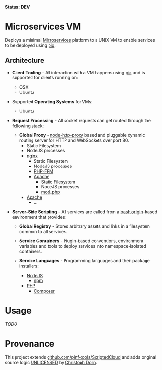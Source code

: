 **Status: DEV**

Microservices VM
================

Deploys a minimal [Microservices](http://en.wikipedia.org/wiki/Microservices) platform to a UNIX VM to enable services to be deployed using [pio](https://github.com/pinf-io/io.pinf.pio).


Architecture
------------

  * **Client Tooling** - All interaction with a VM happens using [pio](https://github.com/pinf-io/io.pinf.pio) and is supported for clients running on:

    * OSX
    * Ubuntu

  * Supported **Operating Systems** for VMs:

    * Ubuntu

  * **Request Processing** - All socket requests can get routed through the following stack:

    * **Global Proxy** - [node-http-proxy](https://github.com/nodejitsu/node-http-proxy) based and pluggable dynamic routing server for HTTP and WebSockets over port 80.
      * Static Filesystem
      * NodeJS processes
      * [nginx](http://nginx.org/)
        * Static Filesystem
        * NodeJS processes
        * [PHP-FPM](http://php.net/manual/en/install.fpm.php)
        * [Apache](http://httpd.apache.org/)
          * Static Filesystem
          * NodeJS processes
          * [mod_php](http://php.net/manual/en/security.apache.php)
      * [Apache](http://httpd.apache.org/)
        * ...

  * **Server-Side Scripting** - All services are called from a [bash.origin](https://github.com/bash-origin/bash.origin)-based environment that provides:

    * **Global Registry** - Stores arbitrary assets and links in a filesystem common to all services.

    * **Service Containers** - Plugin-based conventions, environment variables and tools to deploy services into namespace-isolated containers.

    * **Service Languages** - Programming languages and their package installers:

      * [NodeJS](http://nodejs.org)
        * [npm](http://npmjs.org)
      * [PHP](http://php.net)
        * [Composer](https://getcomposer.org/)


Usage
=====

*TODO*


Provenance
==========

This project extends [github.com/pinf-tools/ScriptedCloud](https://github.com/pinf-tools/ScriptedCloud) and adds original source logic [UNLICENSED](http://unlicense.org/) by [Christoph Dorn](http://christophdorn.com).
